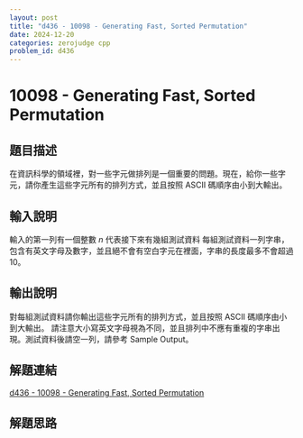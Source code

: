 ```yaml
---
layout: post
title: "d436 - 10098 - Generating Fast, Sorted Permutation"
date: 2024-12-20
categories: zerojudge cpp
problem_id: d436
---
```


# 10098 - Generating Fast, Sorted Permutation

## 題目描述

在資訊科學的領域裡，對一些字元做排列是一個重要的問題。現在，給你一些字元，請你產生這些字元所有的排列方式，並且按照 ASCII 碼順序由小到大輸出。

## 輸入說明

輸入的第一列有一個整數 $n$ 代表接下來有幾組測試資料
每組測試資料一列字串，包含有英文字母及數字，並且絕不會有空白字元在裡面，字串的長度最多不會超過 10。

## 輸出說明

對每組測試資料請你輸出這些字元所有的排列方式，並且按照 ASCII 碼順序由小到大輸出。
請注意大小寫英文字母視為不同，並且排列中不應有重複的字串出現。測試資料後請空一列，請參考 Sample Output。

## 解題連結

[d436 - 10098 - Generating Fast, Sorted Permutation](https://zerojudge.tw/ShowProblem?problemid=d436)

## 解題思路

